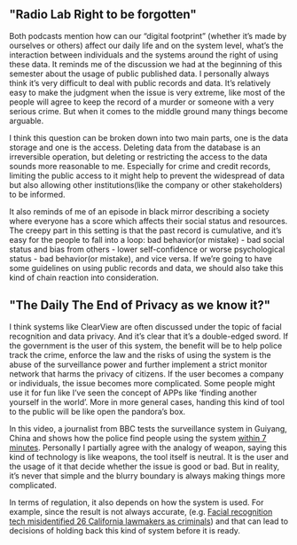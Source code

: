 ## "Radio Lab Right to be forgotten"

Both podcasts mention how can our “digital footprint” (whether it’s made by ourselves or others) affect our daily life and on the system level, what’s the interaction between individuals and the systems around the right of using these data. It reminds me of the discussion we had at the beginning of this semester about the usage of public published data. I personally always think it’s very difficult to deal with public records and data. It’s relatively easy to make the judgment when the issue is very extreme, like most of the people will agree to keep the record of a murder or someone with a very serious crime. But when it comes to the middle ground many things become arguable. 

I think this question can be broken down into two main parts, one is the data storage and one is the access. Deleting data from the database is an irreversible operation, but deleting or restricting the access to the data sounds more reasonable to me. Especially for crime and credit records, limiting the public access to it might help to prevent the widespread of data but also allowing other institutions(like the company or other stakeholders) to be informed.

It also reminds of me of an episode in black mirror describing a society where everyone has a score which affects their social status and resources. The creepy part in this setting is that the past record is cumulative, and it’s easy for the people to fall into a loop: bad behavior(or mistake) - bad social status and bias from others - lower self-confidence or worse psychological status - bad behavior(or mistake), and vice versa. If we’re going to have some guidelines on using public records and data, we should also take this kind of chain reaction into consideration.

## "The Daily The End of Privacy as we know it?"

I think systems like ClearView are often discussed under the topic of facial recognition and data privacy. And it’s clear that it’s a double-edged sword. If the government is the user of this system, the benefit will be to help police track the crime, enforce the law and the risks of using the system is the abuse of the surveillance power and further implement a strict monitor network that harms the privacy of citizens. If the user becomes a company or individuals, the issue becomes more complicated. Some people might use it for fun like I’ve seen the concept of APPs like ‘finding another yourself in the world’. More in more general cases, handing this kind of tool to the public will be like open the pandora’s box.

In this video, a journalist from BBC tests the surveillance system in Guiyang, China and shows how the police find people using the system [within 7 minutes](https://www.bbc.com/news/av/world-asia-china-42248056/in-your-face-china-s-all-seeing-state). Personally I partially agree with the analogy of weapon, saying this kind of technology is like weapons, the tool itself is neutral. It is the user and the usage of it that decide whether the issue is good or bad. But in reality, it’s never that simple and the blurry boundary is always making things more complicated.

In terms of regulation, it also depends on how the system is used. For example, since the result is not always accurate, (e.g. [Facial recognition tech misidentified 26 California lawmakers as criminals](https://www.engadget.com/2019-08-14-aclu-facial-recognition-police-body-cameras.html)) and that can lead to decisions of holding back this kind of system before it is ready.
